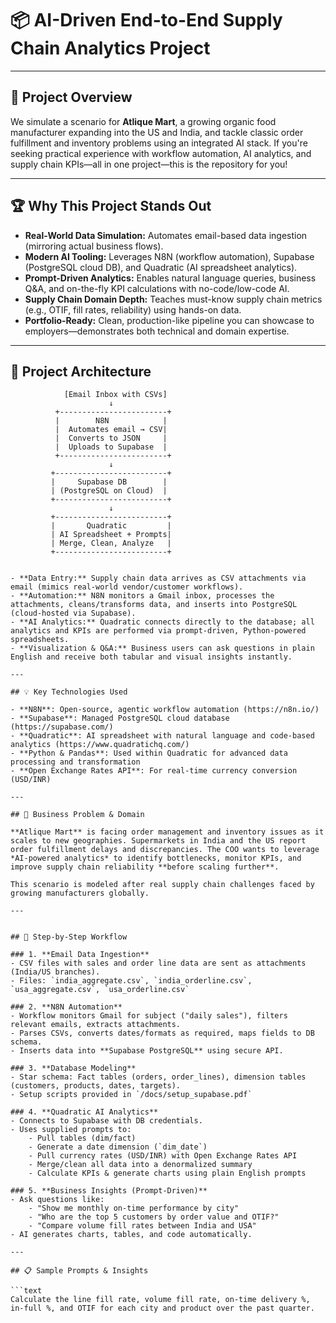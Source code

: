 # 📦 AI-Driven End-to-End Supply Chain Analytics Project

---

## 🚀 Project Overview

We simulate a scenario for **Atlique Mart**, a growing organic food manufacturer expanding into the US and India, and tackle classic order fulfillment and inventory problems using an integrated AI stack. If you're seeking practical experience with workflow automation, AI analytics, and supply chain KPIs—all in one project—this is the repository for you!

---

## 🏆 Why This Project Stands Out

- **Real-World Data Simulation:** Automates email-based data ingestion (mirroring actual business flows).
- **Modern AI Tooling:** Leverages N8N (workflow automation), Supabase (PostgreSQL cloud DB), and Quadratic (AI spreadsheet analytics).
- **Prompt-Driven Analytics:** Enables natural language queries, business Q&A, and on-the-fly KPI calculations with no-code/low-code AI.
- **Supply Chain Domain Depth:** Teaches must-know supply chain metrics (e.g., OTIF, fill rates, reliability) using hands-on data.
- **Portfolio-Ready:** Clean, production-like pipeline you can showcase to employers—demonstrates both technical and domain expertise.

---


## 🧰 Project Architecture

```text
            [Email Inbox with CSVs]
                      ↓
          +------------------------+
          |        N8N            |
          |  Automates email → CSV|
          |  Converts to JSON     |
          |  Uploads to Supabase  |
          +------------------------+
                      ↓
         +-------------------------+
         |     Supabase DB        |
         | (PostgreSQL on Cloud)  |
         +-------------------------+
                      ↓
         +-------------------------+
         |       Quadratic         |
         | AI Spreadsheet + Prompts|
         | Merge, Clean, Analyze   |
         +-------------------------+


- **Data Entry:** Supply chain data arrives as CSV attachments via email (mimics real-world vendor/customer workflows).
- **Automation:** N8N monitors a Gmail inbox, processes the attachments, cleans/transforms data, and inserts into PostgreSQL (cloud-hosted via Supabase).
- **AI Analytics:** Quadratic connects directly to the database; all analytics and KPIs are performed via prompt-driven, Python-powered spreadsheets.
- **Visualization & Q&A:** Business users can ask questions in plain English and receive both tabular and visual insights instantly.

---

## 💡 Key Technologies Used

- **N8N**: Open-source, agentic workflow automation (https://n8n.io/)
- **Supabase**: Managed PostgreSQL cloud database (https://supabase.com/)
- **Quadratic**: AI spreadsheet with natural language and code-based analytics (https://www.quadratichq.com/)
- **Python & Pandas**: Used within Quadratic for advanced data processing and transformation
- **Open Exchange Rates API**: For real-time currency conversion (USD/INR)

---

## 🏢 Business Problem & Domain

**Atlique Mart** is facing order management and inventory issues as it scales to new geographies. Supermarkets in India and the US report order fulfillment delays and discrepancies. The COO wants to leverage *AI-powered analytics* to identify bottlenecks, monitor KPIs, and improve supply chain reliability **before scaling further**.

This scenario is modeled after real supply chain challenges faced by growing manufacturers globally.

---


## 🔄 Step-by-Step Workflow

### 1. **Email Data Ingestion**
- CSV files with sales and order line data are sent as attachments (India/US branches).
- Files: `india_aggregate.csv`, `india_orderline.csv`, `usa_aggregate.csv`, `usa_orderline.csv`

### 2. **N8N Automation**
- Workflow monitors Gmail for subject ("daily sales"), filters relevant emails, extracts attachments.
- Parses CSVs, converts dates/formats as required, maps fields to DB schema.
- Inserts data into **Supabase PostgreSQL** using secure API.

### 3. **Database Modeling**
- Star schema: Fact tables (orders, order_lines), dimension tables (customers, products, dates, targets).
- Setup scripts provided in `/docs/setup_supabase.pdf`

### 4. **Quadratic AI Analytics**
- Connects to Supabase with DB credentials.
- Uses supplied prompts to:
    - Pull tables (dim/fact)
    - Generate a date dimension (`dim_date`)
    - Pull currency rates (USD/INR) with Open Exchange Rates API
    - Merge/clean all data into a denormalized summary
    - Calculate KPIs & generate charts using plain English prompts

### 5. **Business Insights (Prompt-Driven)**
- Ask questions like:
    - "Show me monthly on-time performance by city"
    - "Who are the top 5 customers by order value and OTIF?"
    - "Compare volume fill rates between India and USA"
- AI generates charts, tables, and code automatically.

---

## 📋 Sample Prompts & Insights

```text
Calculate the line fill rate, volume fill rate, on-time delivery %, in-full %, and OTIF for each city and product over the past quarter.
